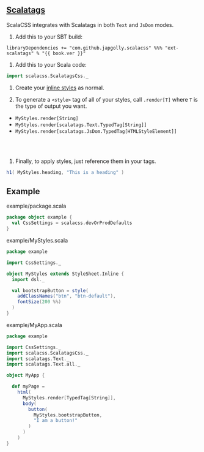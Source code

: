 ## [Scalatags](https://github.com/lihaoyi/scalatags)

ScalaCSS integrates with Scalatags in both `Text` and `JsDom` modes.

1. Add this to your SBT build:

  <pre><code class="lang-scala">libraryDependencies += "com.github.japgolly.scalacss" %%% "ext-scalatags" % "{{ book.ver }}"</code></pre>

1. Add this to your Scala code:
  ```scala
  import scalacss.ScalatagsCss._
  ```

1. Create your [inline styles](../quickstart/inline.md) as normal.

1. To generate a `<style>` tag of all of your styles, call `.render[T]` where
   `T` is the type of output you want.
  * `MyStyles.render[String]`
  * `MyStyles.render[scalatags.Text.TypedTag[String]]`
  * `MyStyles.render[scalatags.JsDom.TypedTag[HTMLStyleElement]]`
  <br/>
  <br/>

1. Finally, to apply styles, just reference them in your tags.
  ```scala
  h1( MyStyles.heading, "This is a heading" )
  ```

## Example

example/package.scala
```scala
package object example {
  val CssSettings = scalacss.devOrProdDefaults
}
```

example/MyStyles.scala
```scala
package example

import CssSettings._

object MyStyles extends StyleSheet.Inline {
  import dsl._

  val bootstrapButton = style(
    addClassNames("btn", "btn-default"),
    fontSize(200 %%)
  )
}
```

example/MyApp.scala
```scala
package example

import CssSettings._
import scalacss.ScalatagsCss._
import scalatags.Text._
import scalatags.Text.all._

object MyApp {

  def myPage =
    html(
      MyStyles.render[TypedTag[String]],
      body(
        button(
          MyStyles.bootstrapButton,
          "I am a button!"
        )
      )
    )
}
```
